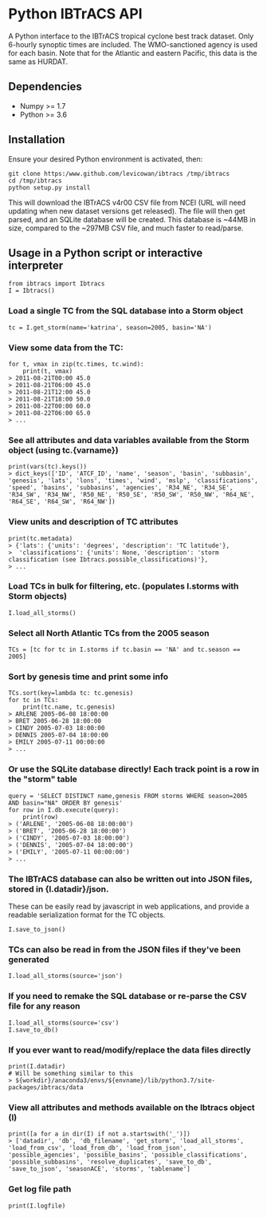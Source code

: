 # Python IBTrACS API

A Python interface to the IBTrACS tropical cyclone best track dataset. Only 6-hourly synoptic times are included. The WMO-sanctioned agency is used for each basin. Note that for the Atlantic and eastern Pacific, this data is the same as HURDAT.

## Dependencies
- Numpy >= 1.7
- Python >= 3.6

## Installation

Ensure your desired Python environment is activated, then:
```
git clone https:/www.github.com/levicowan/ibtracs /tmp/ibtracs
cd /tmp/ibtracs
python setup.py install
```

This will download the IBTrACS v4r00 CSV file from NCEI (URL will need updating when new dataset versions get released). The file will then get parsed, and an SQLite database will be created. This database is ~44MB in size, compared to the ~297MB CSV file, and much faster to read/parse.

## Usage in a Python script or interactive interpreter

```
from ibtracs import Ibtracs
I = Ibtracs()
```

### Load a single TC from the SQL database into a Storm object
```
tc = I.get_storm(name='katrina', season=2005, basin='NA')
```

### View some data from the TC:
```
for t, vmax in zip(tc.times, tc.wind):
    print(t, vmax)
> 2011-08-21T00:00 45.0
> 2011-08-21T06:00 45.0
> 2011-08-21T12:00 45.0
> 2011-08-21T18:00 50.0
> 2011-08-22T00:00 60.0
> 2011-08-22T06:00 65.0
> ...
```

### See all attributes and data variables available from the Storm object (using tc.{varname})
```
print(vars(tc).keys())
> dict_keys(['ID', 'ATCF_ID', 'name', 'season', 'basin', 'subbasin', 'genesis', 'lats', 'lons', 'times', 'wind', 'mslp', 'classifications', 'speed', 'basins', 'subbasins', 'agencies', 'R34_NE', 'R34_SE', 'R34_SW', 'R34_NW', 'R50_NE', 'R50_SE', 'R50_SW', 'R50_NW', 'R64_NE', 'R64_SE', 'R64_SW', 'R64_NW'])
```

### View units and description of TC attributes
```
print(tc.metadata)
> {'lats': {'units': 'degrees', 'description': 'TC latitude'},
>  'classifications': {'units': None, 'description': 'storm classification (see Ibtracs.possible_classifications)'},
> ...
```

### Load TCs in bulk for filtering, etc. (populates I.storms with Storm objects)
```
I.load_all_storms()
```

### Select all North Atlantic TCs from the 2005 season
```
TCs = [tc for tc in I.storms if tc.basin == 'NA' and tc.season == 2005]
```

### Sort by genesis time and print some info
```
TCs.sort(key=lambda tc: tc.genesis)
for tc in TCs:
    print(tc.name, tc.genesis)
> ARLENE 2005-06-08 18:00:00
> BRET 2005-06-28 18:00:00
> CINDY 2005-07-03 18:00:00
> DENNIS 2005-07-04 18:00:00
> EMILY 2005-07-11 00:00:00
> ...
```

### Or use the SQLite database directly! Each track point is a row in the "storm" table
```
query = 'SELECT DISTINCT name,genesis FROM storms WHERE season=2005 AND basin="NA" ORDER BY genesis'
for row in I.db.execute(query):
    print(row)
> ('ARLENE', '2005-06-08 18:00:00')
> ('BRET', '2005-06-28 18:00:00')
> ('CINDY', '2005-07-03 18:00:00')
> ('DENNIS', '2005-07-04 18:00:00')
> ('EMILY', '2005-07-11 00:00:00')
> ...
```

### The IBTrACS database can also be written out into JSON files, stored in {I.datadir}/json.
These can be easily read by javascript in web applications, and provide a readable serialization format for the TC objects.
```
I.save_to_json()
```

### TCs can also be read in from the JSON files if they've been generated
```
I.load_all_storms(source='json')
```

### If you need to remake the SQL database or re-parse the CSV file for any reason
```
I.load_all_storms(source='csv')
I.save_to_db()
```

### If you ever want to read/modify/replace the data files directly
```
print(I.datadir)
# Will be something similar to this
> ${workdir}/anaconda3/envs/${envname}/lib/python3.7/site-packages/ibtracs/data
```

### View all attributes and methods available on the Ibtracs object (I)
```
print([a for a in dir(I) if not a.startswith('_')])
> ['datadir', 'db', 'db_filename', 'get_storm', 'load_all_storms', 'load_from_csv', 'load_from_db', 'load_from_json', 'possible_agencies', 'possible_basins', 'possible_classifications', 'possible_subbasins', 'resolve_duplicates', 'save_to_db', 'save_to_json', 'seasonACE', 'storms', 'tablename']
```

### Get log file path
```
print(I.logfile)
```
